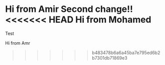 Hi from Amir 
Second change!!
<<<<<<< HEAD
Hi from Mohamed
=======
Test

Hi from Amr
>>>>>>> b483478b6a6a45ba7e795ed6b2b7301db71869e3
